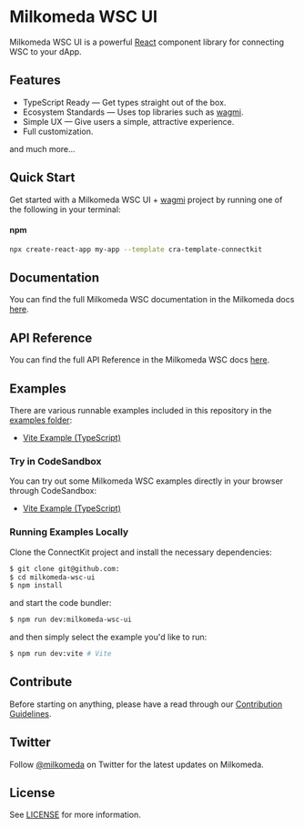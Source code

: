 # Milkomeda WSC UI

Milkomeda WSC UI is a powerful [React](https://reactjs.org/) component library for connecting WSC to your dApp. 

## Features

- TypeScript Ready — Get types straight out of the box.
- Ecosystem Standards — Uses top libraries such as [wagmi](https://github.com/wagmi-dev/wagmi).
- Simple UX — Give users a simple, attractive experience.
- Full customization.

and much more...

## Quick Start

Get started with a Milkomeda WSC UI + [wagmi](https://wagmi.sh/) project by running one of the following in your terminal:

#### npm

```sh
npx create-react-app my-app --template cra-template-connectkit
```

## Documentation

You can find the full Milkomeda WSC documentation in the Milkomeda docs [here]().

## API Reference

You can find the full API Reference in the Milkomeda WSC docs [here]().

## Examples

There are various runnable examples included in this repository in the [examples folder]():

- [Vite Example (TypeScript)]()

### Try in CodeSandbox

You can try out some Milkomeda WSC examples directly in your browser through CodeSandbox:

- [Vite Example (TypeScript)](https://codesandbox.io/s/4jtssh?file=/README.md)

### Running Examples Locally

Clone the ConnectKit project and install the necessary dependencies:

```sh
$ git clone git@github.com:
$ cd milkomeda-wsc-ui
$ npm install
```

and start the code bundler:

```sh
$ npm run dev:milkomeda-wsc-ui
```

and then simply select the example you'd like to run:

```sh
$ npm run dev:vite # Vite
```

## Contribute

Before starting on anything, please have a read through our [Contribution Guidelines]().

## Twitter

Follow [@milkomeda]() on Twitter for the latest updates on Milkomeda.

## License

See [LICENSE]() for more information.
